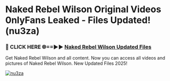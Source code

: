# Naked Rebel Wilson Original Videos 0nlyFans Leaked - Files Updated! (nu3za)

<h3>🔴 CLICK HERE 🌐==►► <a href="https://tinyurl.com/yckcrads" rel="nofollow">Naked Rebel Wilson Updated Files</a></h3>

Get Naked Rebel Wilson and all content. Now you can access all videos and pictures of Naked Rebel Wilson. New Updated Files 2025!

[![nu3za](https://i.imgur.com/hpKpOFt.gif)](https://tinyurl.com/yckcrads)
